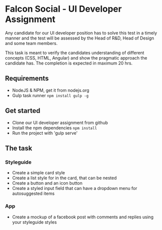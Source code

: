 # Falcon Social - UI Developer Assignment

Any candidate for our UI developer position has to solve this test in a timely manner and the test will be assessed by the Head of R&D, Head of Design and some team members.

This task is meant to verify the candidates understanding of different concepts (CSS, HTML, Angular) and show the pragmatic approach the candidate has. The completion is expected in maximum 20 hrs.

## Requirements

*   NodeJS & NPM, get it from nodejs.org
*   Gulp task runner `npm install gulp -g`

## Get started

*   Clone our UI developer assignment from github
*   Install the npm dependencies `npm install`
*   Run the project with 'gulp serve'

## The task

### Styleguide

*   Create a simple card style
*   Create a list style for in the card, that can be nested
*   Create a button and an icon button
*   Create a styled input field that can have a dropdown menu for autosuggested items

### App

*   Create a mockup of a facebook post with comments and replies using your styleguide styles
